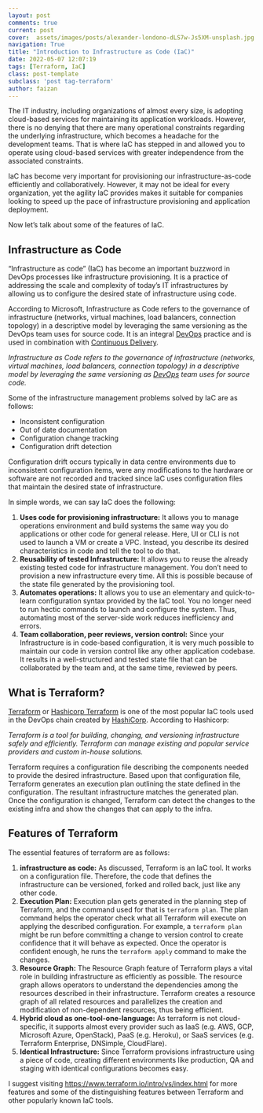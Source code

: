 ```yaml
---
layout: post
comments: true
current: post
cover:  assets/images/posts/alexander-londono-dLS7w-Js5XM-unsplash.jpg
navigation: True
title: "Introduction to Infrastructure as Code (IaC)"
date: 2022-05-07 12:07:19
tags: [Terraform, IaC]
class: post-template
subclass: 'post tag-terraform'
author: faizan
---
```

The IT industry, including organizations of almost every size, is adopting cloud-based services for maintaining its application workloads. However, there is no denying that there are many operational constraints regarding the underlying infrastructure, which becomes a headache for the development teams. That is where IaC has stepped in and allowed you to operate using cloud-based services with greater independence from the associated constraints.

IaC has become very important for provisioning our infrastructure-as-code efficiently and collaboratively. However, it may not be ideal for every organization, yet the agility IaC provides makes it suitable for companies looking to speed up the pace of infrastructure provisioning and application deployment.

Now let’s talk about some of the features of IaC.

## Infrastructure as Code

“Infrastructure as code” (IaC) has become an important buzzword in DevOps processes like infrastructure provisioning. It is a practice of addressing the scale and complexity of today’s IT infrastructures by allowing us to configure the desired state of infrastructure using code.

According to Microsoft, Infrastructure as Code refers to the governance of infrastructure (networks, virtual machines, load balancers, connection topology) in a descriptive model by leveraging the same versioning as the DevOps team uses for source code. It is an integral [DevOps](https://opensenselabs.com/blog/articles/devops-drupal-development?utm_source=oslwebsite&utm_medium=blog&utm_campaign=DevOps) practice and is used in combination with [Continuous Delivery](https://opensenselabs.com/blog/articles/continuous-delivery-drupal?utm_source=oslwebsite&utm_medium=blog&utm_campaign=Continuous%20Delivery).

*Infrastructure as Code refers to the governance of infrastructure (networks, virtual machines, load balancers, connection topology) in a descriptive model by leveraging the same versioning as [DevOps](https://opensenselabs.com/blog/articles/devops-drupal-development?utm_source=oslwebsite&utm_medium=blog&utm_campaign=DevOps) team uses for source code.*

Some of the infrastructure management problems solved by IaC are as follows:

* Inconsistent configuration
* Out of date documentation
* Configuration change tracking
* Configuration drift detection

Configuration drift occurs typically in data centre environments due to inconsistent configuration items, were any modifications to the hardware or software are not recorded and tracked since IaC uses configuration files that maintain the desired state of infrastructure.

In simple words, we can say IaC does the following:

1. **Uses code for provisioning infrastructure:** It allows you to manage operations environment and build systems the same way you do applications or other code for general release. Here, UI or CLI is not used to launch a VM or create a VPC. Instead, you describe its desired characteristics in code and tell the tool to do that.
2. **Reusability of tested Infrastructure:** It allows you to reuse the already existing tested code for infrastructure management. You don’t need to provision a new infrastructure every time. All this is possible because of the state file generated by the provisioning tool.
3. **Automates operations:** It allows you to use an elementary and quick-to-learn configuration syntax provided by the IaC tool. You no longer need to run hectic commands to launch and configure the system. Thus, automating most of the server-side work reduces inefficiency and errors.
4. **Team collaboration, peer reviews, version control:** Since your Infrastructure is in code-based configuration, it is very much possible to maintain our code in version control like any other application codebase. It results in a well-structured and tested state file that can be collaborated by the team and, at the same time, reviewed by peers.

## What is Terraform?

[Terraform](https://www.hashicorp.com/) or [Hashicorp Terraform](https://www.hashicorp.com/) is one of the most popular IaC tools used in the DevOps chain created by [HashiCorp](https://www.hashicorp.com/). According to Hashicorp:

*Terraform is a tool for building, changing, and versioning infrastructure safely and efficiently. Terraform can manage existing and popular service providers and custom in-house solutions.*

Terraform requires a configuration file describing the components needed to provide the desired infrastructure. Based upon that configuration file, Terraform generates an execution plan outlining the state defined in the configuration. The resultant infrastructure matches the generated plan. Once the configuration is changed, Terraform can detect the changes to the existing infra and show the changes that can apply to the infra.

## Features of Terraform

The essential features of terraform are as follows:

1. **infrastructure as code:** As discussed, Terraform is an IaC tool. It works on a configuration file. Therefore, the code that defines the infrastructure can be versioned, forked and rolled back, just like any other code.
2. **Execution Plan:** Execution plan gets generated in the planning step of Terraform, and the command used for that is `terraform plan`. The plan command helps the operator check what all Terraform will execute on applying the described configuration. For example, a `terraform plan` might be run before committing a change to version control to create confidence that it will behave as expected. Once the operator is confident enough, he runs the `terraform apply` command to make the changes.
3. **Resource Graph:** The Resource Graph feature of Terraform plays a vital role in building infrastructure as efficiently as possible. The resource graph allows operators to understand the dependencies among the resources described in their infrastructure. Terraform creates a resource graph of all related resources and parallelizes the creation and modification of non-dependent resources, thus being efficient.
4. **Hybrid cloud as one-tool-one-language:** As terraform is not cloud-specific, it supports almost every provider such as IaaS (e.g. AWS, GCP, Microsoft Azure, OpenStack), PaaS (e.g. Heroku), or SaaS services (e.g. Terraform Enterprise, DNSimple, CloudFlare).
5. **Identical Infrastructure:** Since Terraform provisions infrastructure using a piece of code, creating different environments like production, QA and staging with identical configurations becomes easy.

I suggest visiting https://www.terraform.io/intro/vs/index.html for more features and some of the distinguishing features between Terraform and other popularly known IaC tools.